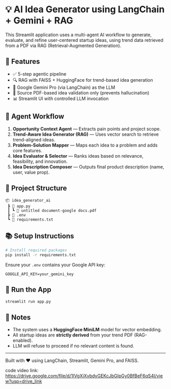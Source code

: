 # 💡 AI Idea Generator using LangChain + Gemini + RAG

This Streamlit application uses a multi-agent AI workflow to generate, evaluate, and refine user-centered startup ideas, using trend data retrieved from a PDF via RAG (Retrieval-Augmented Generation).

## 🔧 Features

- ✅ 5-step agentic pipeline
- 🔍 RAG with FAISS + HuggingFace for trend-based idea generation
- 🤖 Google Gemini Pro (via LangChain) as the LLM
- 📄 Source PDF-based idea validation only (prevents hallucination)
- 📊 Streamlit UI with controlled LLM invocation

## 🧠 Agent Workflow

1. **Opportunity Context Agent** — Extracts pain points and project scope.
2. **Trend-Aware Idea Generator (RAG)** — Uses vector search to retrieve trend-aligned ideas.
3. **Problem-Solution Mapper** — Maps each idea to a problem and adds core features.
4. **Idea Evaluator & Selector** — Ranks ideas based on relevance, feasibility, and innovation.
5. **Idea Description Composer** — Outputs final product description (name, user, value prop).

## 📁 Project Structure

```
📦 idea_generator_ai
 ┣ 📜 app.py
 ┃ ┗ 📄 untitled document-google docs.pdf
 ┣ 📜 .env
 ┗ 📜 requirements.txt
```

## 📚 Setup Instructions

```bash
# Install required packages
pip install -r requirements.txt
```

Ensure your `.env` contains your Google API key:

```env
GOOGLE_API_KEY=your_gemini_key
```

## 🚀 Run the App

```bash
streamlit run app.py
```

## 📝 Notes

- The system uses a **HuggingFace MiniLM** model for vector embedding.
- All startup ideas are **strictly derived** from your trend PDF (RAG-enabled).
- LLM will refuse to proceed if no relevant content is found.

---

Built with ❤️ using LangChain, Streamlit, Gemini Pro, and FAISS.

code video link: https://drive.google.com/file/d/1IVgXjXvbdyGEKcJbGIpGy0BfBeF6qS4I/view?usp=drive_link
